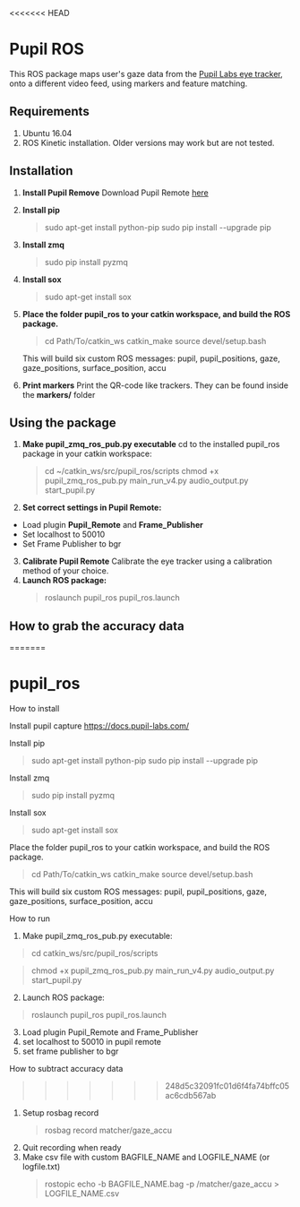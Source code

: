 <<<<<<< HEAD
# Pupil ROS
This ROS package maps user's gaze data from the [Pupil Labs eye tracker](https://pupil-labs.com/), onto a different video feed, using markers and feature matching.

## Requirements
1. Ubuntu 16.04
2. ROS Kinetic installation. Older versions may work but are not tested.

## Installation
1. **Install Pupil Remove**
    Download Pupil Remote [here](https://docs.pupil-labs.com/)
2. **Install pip**
    >sudo apt-get install python-pip
    >sudo pip install --upgrade pip
3. **Install zmq**
    >sudo pip install pyzmq
4. **Install sox**
    >sudo apt-get install sox
5. **Place the folder pupil_ros to your catkin workspace, and build the ROS package.**
    >cd Path/To/catkin_ws
    >catkin_make
    >source devel/setup.bash

    This will build six custom ROS messages: pupil, pupil_positions, gaze, gaze_positions, surface_position, accu
6. **Print markers**
    Print the QR-code like trackers. They can be found inside the **markers/** folder

## Using the package
1. **Make pupil_zmq_ros_pub.py executable**
    cd to the installed pupil_ros package in your catkin workspace:
    >cd ~/catkin_ws/src/pupil_ros/scripts
    >chmod +x pupil_zmq_ros_pub.py main_run_v4.py audio_output.py start_pupil.py
2. **Set correct settings in Pupil Remote:**
* Load plugin **Pupil_Remote** and **Frame_Publisher**
* Set localhost to 50010
* Set Frame Publisher to bgr
3. **Calibrate Pupil Remote**
    Calibrate the eye tracker using a calibration method of your choice. 
4. **Launch ROS package:**
    >roslaunch pupil_ros pupil_ros.launch

## How to grab the accuracy data
=======
# pupil_ros

How to install

Install pupil capture
https://docs.pupil-labs.com/ 

Install pip
>sudo apt-get install python-pip
>sudo pip install --upgrade pip

Install zmq 
> sudo pip install pyzmq

Install sox
> sudo apt-get install sox

Place the folder pupil_ros to your catkin workspace, and build the ROS package.
> cd Path/To/catkin_ws
> catkin_make
> source devel/setup.bash


This will build six custom ROS messages: pupil, pupil_positions, gaze, gaze_positions, surface_position, accu

How to run
1. Make pupil_zmq_ros_pub.py executable:
> cd catkin_ws/src/pupil_ros/scripts

> chmod +x pupil_zmq_ros_pub.py main_run_v4.py audio_output.py start_pupil.py
2. Launch ROS package:
> roslaunch pupil_ros pupil_ros.launch
3. Load plugin Pupil_Remote and Frame_Publisher
4. set localhost to 50010 in pupil remote
5. set frame publisher to bgr

How to subtract accuracy data
>>>>>>> 248d5c32091fc01d6f4fa74bffc05ac6cdb567ab
1. Setup rosbag record 
    >rosbag record matcher/gaze_accu
2. Quit recording when ready
3. Make csv file with custom BAGFILE_NAME and LOGFILE_NAME (or logfile.txt)
    >rostopic echo -b BAGFILE_NAME.bag -p /matcher/gaze_accu > LOGFILE_NAME.csv

